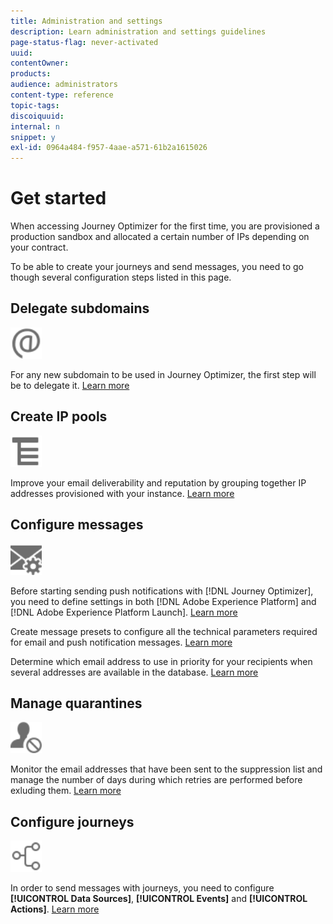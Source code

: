 ```yaml
---
title: Administration and settings
description: Learn administration and settings guidelines
page-status-flag: never-activated
uuid: 
contentOwner:
products:
audience: administrators
content-type: reference
topic-tags: 
discoiquuid:
internal: n
snippet: y
exl-id: 0964a484-f957-4aae-a571-61b2a1615026
---
```


# Get started

When accessing Journey Optimizer for the first time, you are provisioned a production sandbox and allocated a certain number of IPs depending on your contract.

To be able to create your journeys and send messages, you need to go though several configuration steps listed in this page.

## Delegate subdomains

<img src="../assets/do-not-localize/icon-subdomains.svg" width="50px">

For any new subdomain to be used in Journey Optimizer, the first step will be to delegate it. [Learn more](about-subdomain-delegation.md)

## Create IP pools

<img src="../assets/do-not-localize/icon-pools.svg" width="50px">

Improve your email deliverability and reputation by grouping together IP addresses provisioned with your instance. [Learn more](ip-pools.md)

## Configure messages

<img src="../assets/do-not-localize/icon-message.svg" width="50px">

Before starting sending push notifications with [!DNL Journey Optimizer], you need to define settings in both [!DNL Adobe Experience Platform] and [!DNL Adobe Experience Platform Launch]. [Learn more](../push-configuration.md)

Create message presets to configure all the technical parameters required for email and push notification messages. [Learn more](message-presets.md)

Determine which email address to use in priority for your recipients when several addresses are available in the database. [Learn more](primary-email-addresses.md)

## Manage quarantines

<img src="../assets/do-not-localize/icon-quarantines.svg" width="50px">

Monitor the email addresses that have been sent to the suppression list and manage the number of days during which retries are performed before exluding them. [Learn more](get-started-quarantines.md)

## Configure journeys

<img src="../assets/do-not-localize/icon-journey.svg" width="50px">

In order to send messages with journeys, you need to configure **[!UICONTROL Data Sources]**, **[!UICONTROL Events]** and **[!UICONTROL Actions]**. [Learn more](about-data-sources-events-actions.md)
